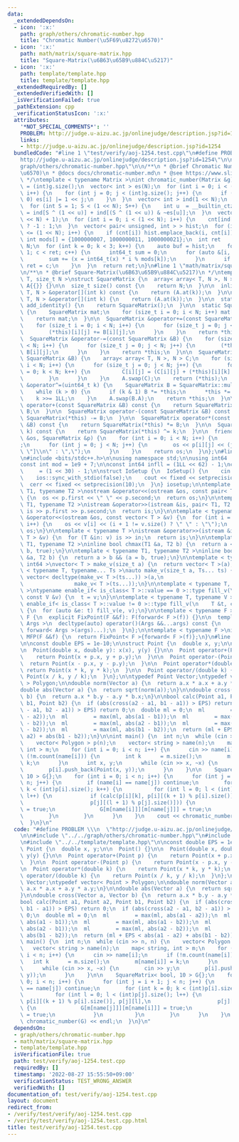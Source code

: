 ```yaml
---
data:
  _extendedDependsOn:
  - icon: ':x:'
    path: graph/others/chromatic-number.hpp
    title: "Chromatic Number(\u5F69\u8272\u6570)"
  - icon: ':x:'
    path: math/matrix/square-matrix.hpp
    title: "Square-Matrix(\u6B63\u65B9\u884C\u5217)"
  - icon: ':x:'
    path: template/template.hpp
    title: template/template.hpp
  _extendedRequiredBy: []
  _extendedVerifiedWith: []
  _isVerificationFailed: true
  _pathExtension: cpp
  _verificationStatusIcon: ':x:'
  attributes:
    '*NOT_SPECIAL_COMMENTS*': ''
    PROBLEM: http://judge.u-aizu.ac.jp/onlinejudge/description.jsp?id=1254
    links:
    - http://judge.u-aizu.ac.jp/onlinejudge/description.jsp?id=1254
  bundledCode: "#line 1 \"test/verify/aoj-1254.test.cpp\"\n#define PROBLEM \\\n  \"\
    http://judge.u-aizu.ac.jp/onlinejudge/description.jsp?id=1254\"\n\n#line 2 \"\
    graph/others/chromatic-number.hpp\"\n\n/**\n * @brief Chromatic Number(\u5F69\u8272\
    \u6570)\n * @docs docs/chromatic-number.md\n * @see https://www.slideshare.net/wata_orz/ss-12131479\n\
    \ */\ntemplate < typename Matrix >\nint chromatic_number(Matrix &g) {\n  int N\
    \ = (int)g.size();\n  vector< int > es(N);\n  for (int i = 0; i < (int)g.size();\
    \ i++) {\n    for (int j = 0; j < (int)g.size(); j++) {\n      if (g[i][j] !=\
    \ 0) es[i] |= 1 << j;\n    }\n  }\n  vector< int > ind(1 << N);\n  ind[0] = 1;\n\
    \  for (int S = 1; S < (1 << N); S++) {\n    int u  = __builtin_ctz(S);\n    ind[S]\
    \ = ind[S ^ (1 << u)] + ind[(S ^ (1 << u)) & ~es[u]];\n  }\n  vector< int > cnt((1\
    \ << N) + 1);\n  for (int i = 0; i < (1 << N); i++) {\n    cnt[ind[i]] += __builtin_parity(i)\
    \ ? -1 : 1;\n  }\n  vector< pair< unsigned, int > > hist;\n  for (int i = 1; i\
    \ <= (1 << N); i++) {\n    if (cnt[i]) hist.emplace_back(i, cnt[i]);\n  }\n  constexpr\
    \ int mods[] = {1000000007, 1000000011, 1000000021};\n  int ret              =\
    \ N;\n  for (int k = 0; k < 3; k++) {\n    auto buf = hist;\n    for (int c =\
    \ 1; c < ret; c++) {\n      int64_t sum = 0;\n      for (auto &[i, x]: buf) {\n\
    \        sum += (x = int64_t(x) * i % mods[k]);\n      }\n      if (sum % mods[k])\
    \ ret = c;\n    }\n  }\n  return ret;\n}\n#line 1 \"math/matrix/square-matrix.hpp\"\
    \n/**\n * @brief Square-Matrix(\u6B63\u65B9\u884C\u5217)\n */\ntemplate < class\
    \ T, size_t N >\nstruct SquareMatrix {\n  array< array< T, N >, N > A;\n\n  SquareMatrix():\
    \ A{{}} {}\n\n  size_t size() const {\n    return N;\n  }\n\n  inline const array<\
    \ T, N > &operator[](int k) const {\n    return (A.at(k));\n  }\n\n  inline array<\
    \ T, N > &operator[](int k) {\n    return (A.at(k));\n  }\n\n  static SquareMatrix\
    \ add_identity() {\n    return SquareMatrix();\n  }\n\n  static SquareMatrix mul_identity()\
    \ {\n    SquareMatrix mat;\n    for (size_t i = 0; i < N; i++) mat[i][i] = 1;\n\
    \    return mat;\n  }\n\n  SquareMatrix &operator+=(const SquareMatrix &B) {\n\
    \    for (size_t i = 0; i < N; i++) {\n      for (size_t j = 0; j < N; j++) {\n\
    \        (*this)[i][j] += B[i][j];\n      }\n    }\n    return *this;\n  }\n\n\
    \  SquareMatrix &operator-=(const SquareMatrix &B) {\n    for (size_t i = 0; i\
    \ < N; i++) {\n      for (size_t j = 0; j < N; j++) {\n        (*this)[i][j] -=\
    \ B[i][j];\n      }\n    }\n    return *this;\n  }\n\n  SquareMatrix &operator*=(const\
    \ SquareMatrix &B) {\n    array< array< T, N >, N > C;\n    for (size_t i = 0;\
    \ i < N; i++) {\n      for (size_t j = 0; j < N; j++) {\n        for (size_t k\
    \ = 0; k < N; k++) {\n          C[i][j] = (C[i][j] + (*this)[i][k] * B[k][j]);\n\
    \        }\n      }\n    }\n    A.swap(C);\n    return (*this);\n  }\n\n  SquareMatrix\
    \ &operator^=(uint64_t k) {\n    SquareMatrix B = SquareMatrix::mul_identity();\n\
    \    while (k > 0) {\n      if (k & 1) B *= *this;\n      *this *= *this;\n  \
    \    k >>= 1LL;\n    }\n    A.swap(B.A);\n    return *this;\n  }\n\n  SquareMatrix\
    \ operator+(const SquareMatrix &B) const {\n    return SquareMatrix(*this) +=\
    \ B;\n  }\n\n  SquareMatrix operator-(const SquareMatrix &B) const {\n    return\
    \ SquareMatrix(*this) -= B;\n  }\n\n  SquareMatrix operator*(const SquareMatrix\
    \ &B) const {\n    return SquareMatrix(*this) *= B;\n  }\n\n  SquareMatrix operator^(uint64_t\
    \ k) const {\n    return SquareMatrix(*this) ^= k;\n  }\n\n  friend ostream &operator<<(ostream\
    \ &os, SquareMatrix &p) {\n    for (int i = 0; i < N; i++) {\n      os << \"[\"\
    ;\n      for (int j = 0; j < N; j++) {\n        os << p[i][j] << (j + 1 == N ?\
    \ \"]\\n\" : \",\");\n      }\n    }\n    return os;\n  }\n};\n#line 1 \"template/template.hpp\"\
    \n#include <bits/stdc++.h>\n\nusing namespace std;\n\nusing int64   = long long;\n\
    const int mod = 1e9 + 7;\n\nconst int64 infll = (1LL << 62) - 1;\nconst int inf\
    \     = (1 << 30) - 1;\n\nstruct IoSetup {\n  IoSetup() {\n    cin.tie(nullptr);\n\
    \    ios::sync_with_stdio(false);\n    cout << fixed << setprecision(10);\n  \
    \  cerr << fixed << setprecision(10);\n  }\n} iosetup;\n\ntemplate < typename\
    \ T1, typename T2 >\nostream &operator<<(ostream &os, const pair< T1, T2 > &p)\
    \ {\n  os << p.first << \" \" << p.second;\n  return os;\n}\n\ntemplate < typename\
    \ T1, typename T2 >\nistream &operator>>(istream &is, pair< T1, T2 > &p) {\n \
    \ is >> p.first >> p.second;\n  return is;\n}\n\ntemplate < typename T >\nostream\
    \ &operator<<(ostream &os, const vector< T > &v) {\n  for (int i = 0; i < (int)v.size();\
    \ i++) {\n    os << v[i] << (i + 1 != v.size() ? \" \" : \"\");\n  }\n  return\
    \ os;\n}\n\ntemplate < typename T >\nistream &operator>>(istream &is, vector<\
    \ T > &v) {\n  for (T &in: v) is >> in;\n  return is;\n}\n\ntemplate < typename\
    \ T1, typename T2 >\ninline bool chmax(T1 &a, T2 b) {\n  return a < b && (a =\
    \ b, true);\n}\n\ntemplate < typename T1, typename T2 >\ninline bool chmin(T1\
    \ &a, T2 b) {\n  return a > b && (a = b, true);\n}\n\ntemplate < typename T =\
    \ int64 >\nvector< T > make_v(size_t a) {\n  return vector< T >(a);\n}\n\ntemplate\
    \ < typename T, typename... Ts >\nauto make_v(size_t a, Ts... ts) {\n  return\
    \ vector< decltype(make_v< T >(ts...)) >(a,\n                                \
    \                make_v< T >(ts...));\n}\n\ntemplate < typename T, typename V\
    \ >\ntypename enable_if< is_class< T >::value == 0 >::type fill_v(\n    T &t,\
    \ const V &v) {\n  t = v;\n}\n\ntemplate < typename T, typename V >\ntypename\
    \ enable_if< is_class< T >::value != 0 >::type fill_v(\n    T &t, const V &v)\
    \ {\n  for (auto &e: t) fill_v(e, v);\n}\n\ntemplate < typename F >\nstruct FixPoint:\
    \ F {\n  explicit FixPoint(F &&f): F(forward< F >(f)) {}\n\n  template < typename...\
    \ Args >\n  decltype(auto) operator()(Args &&...args) const {\n    return F::operator()(*this,\
    \ forward< Args >(args)...);\n  }\n};\n\ntemplate < typename F >\ninline decltype(auto)\
    \ MFP(F &&f) {\n  return FixPoint< F >{forward< F >(f)};\n}\n#line 7 \"test/verify/aoj-1254.test.cpp\"\
    \n\nconst double EPS = 1e-10;\n\nstruct Point {\n  double x, y;\n\n  Point() {}\n\
    \n  Point(double x, double y): x(x), y(y) {}\n\n  Point operator+(Point p) {\n\
    \    return Point(x + p.x, y + p.y);\n  }\n\n  Point operator-(Point p) {\n  \
    \  return Point(x - p.x, y - p.y);\n  }\n\n  Point operator*(double k) {\n   \
    \ return Point(x * k, y * k);\n  }\n\n  Point operator/(double k) {\n    return\
    \ Point(x / k, y / k);\n  }\n};\n\ntypedef Point Vector;\ntypedef vector< Point\
    \ > Polygon;\n\ndouble norm(Vector a) {\n  return a.x * a.x + a.y * a.y;\n}\n\n\
    double abs(Vector a) {\n  return sqrt(norm(a));\n}\n\ndouble cross(Vector a, Vector\
    \ b) {\n  return a.x * b.y - a.y * b.x;\n}\n\nbool calc(Point a1, Point a2, Point\
    \ b1, Point b2) {\n  if (abs(cross(a2 - a1, b1 - a1)) > EPS) return 0;\n  if (abs(cross(a2\
    \ - a1, b2 - a1)) > EPS) return 0;\n  double ml = 0;\n  ml        = max(ml, abs(a1\
    \ - a2));\n  ml        = max(ml, abs(a1 - b1));\n  ml        = max(ml, abs(a1\
    \ - b2));\n  ml        = max(ml, abs(a2 - b1));\n  ml        = max(ml, abs(a2\
    \ - b2));\n  ml        = max(ml, abs(b1 - b2));\n  return (ml + EPS < abs(a1 -\
    \ a2) + abs(b1 - b2));\n}\n\nint main() {\n  int n;\n  while (cin >> n, n) {\n\
    \    vector< Polygon > p(n);\n    vector< string > name(n);\n    map< string,\
    \ int > m;\n    for (int i = 0; i < n; i++) {\n      cin >> name[i];\n      if\
    \ (!m.count(name[i])) {\n        int k      = m.size();\n        m[name[i]] =\
    \ k;\n      }\n      int x, y;\n      while (cin >> x, ~x) {\n        cin >> y;\n\
    \        p[i].push_back(Point(x, y));\n      }\n    }\n\n    SquareMatrix< bool,\
    \ 10 > G{};\n    for (int i = 0; i < n; i++) {\n      for (int j = i + 1; j <\
    \ n; j++) {\n        if (name[i] == name[j]) continue;\n        for (int k = 0;\
    \ k < (int)p[i].size(); k++) {\n          for (int l = 0; l < (int)p[j].size();\
    \ l++) {\n            if (calc(p[i][k], p[i][(k + 1) % p[i].size()], p[j][l],\n\
    \                     p[j][(l + 1) % p[j].size()])) {\n              G[m[name[j]]][m[name[i]]]\
    \ = true;\n              G[m[name[i]]][m[name[j]]] = true;\n            }\n  \
    \        }\n        }\n      }\n    }\n    cout << chromatic_number(G) << endl;\n\
    \  }\n}\n"
  code: "#define PROBLEM \\\n  \"http://judge.u-aizu.ac.jp/onlinejudge/description.jsp?id=1254\"\
    \n\n#include \"../../graph/others/chromatic-number.hpp\"\n#include \"../../math/matrix/square-matrix.hpp\"\
    \n#include \"../../template/template.hpp\"\n\nconst double EPS = 1e-10;\n\nstruct\
    \ Point {\n  double x, y;\n\n  Point() {}\n\n  Point(double x, double y): x(x),\
    \ y(y) {}\n\n  Point operator+(Point p) {\n    return Point(x + p.x, y + p.y);\n\
    \  }\n\n  Point operator-(Point p) {\n    return Point(x - p.x, y - p.y);\n  }\n\
    \n  Point operator*(double k) {\n    return Point(x * k, y * k);\n  }\n\n  Point\
    \ operator/(double k) {\n    return Point(x / k, y / k);\n  }\n};\n\ntypedef Point\
    \ Vector;\ntypedef vector< Point > Polygon;\n\ndouble norm(Vector a) {\n  return\
    \ a.x * a.x + a.y * a.y;\n}\n\ndouble abs(Vector a) {\n  return sqrt(norm(a));\n\
    }\n\ndouble cross(Vector a, Vector b) {\n  return a.x * b.y - a.y * b.x;\n}\n\n\
    bool calc(Point a1, Point a2, Point b1, Point b2) {\n  if (abs(cross(a2 - a1,\
    \ b1 - a1)) > EPS) return 0;\n  if (abs(cross(a2 - a1, b2 - a1)) > EPS) return\
    \ 0;\n  double ml = 0;\n  ml        = max(ml, abs(a1 - a2));\n  ml        = max(ml,\
    \ abs(a1 - b1));\n  ml        = max(ml, abs(a1 - b2));\n  ml        = max(ml,\
    \ abs(a2 - b1));\n  ml        = max(ml, abs(a2 - b2));\n  ml        = max(ml,\
    \ abs(b1 - b2));\n  return (ml + EPS < abs(a1 - a2) + abs(b1 - b2));\n}\n\nint\
    \ main() {\n  int n;\n  while (cin >> n, n) {\n    vector< Polygon > p(n);\n \
    \   vector< string > name(n);\n    map< string, int > m;\n    for (int i = 0;\
    \ i < n; i++) {\n      cin >> name[i];\n      if (!m.count(name[i])) {\n     \
    \   int k      = m.size();\n        m[name[i]] = k;\n      }\n      int x, y;\n\
    \      while (cin >> x, ~x) {\n        cin >> y;\n        p[i].push_back(Point(x,\
    \ y));\n      }\n    }\n\n    SquareMatrix< bool, 10 > G{};\n    for (int i =\
    \ 0; i < n; i++) {\n      for (int j = i + 1; j < n; j++) {\n        if (name[i]\
    \ == name[j]) continue;\n        for (int k = 0; k < (int)p[i].size(); k++) {\n\
    \          for (int l = 0; l < (int)p[j].size(); l++) {\n            if (calc(p[i][k],\
    \ p[i][(k + 1) % p[i].size()], p[j][l],\n                     p[j][(l + 1) % p[j].size()]))\
    \ {\n              G[m[name[j]]][m[name[i]]] = true;\n              G[m[name[i]]][m[name[j]]]\
    \ = true;\n            }\n          }\n        }\n      }\n    }\n    cout <<\
    \ chromatic_number(G) << endl;\n  }\n}\n"
  dependsOn:
  - graph/others/chromatic-number.hpp
  - math/matrix/square-matrix.hpp
  - template/template.hpp
  isVerificationFile: true
  path: test/verify/aoj-1254.test.cpp
  requiredBy: []
  timestamp: '2022-08-27 15:55:50+09:00'
  verificationStatus: TEST_WRONG_ANSWER
  verifiedWith: []
documentation_of: test/verify/aoj-1254.test.cpp
layout: document
redirect_from:
- /verify/test/verify/aoj-1254.test.cpp
- /verify/test/verify/aoj-1254.test.cpp.html
title: test/verify/aoj-1254.test.cpp
---
```


